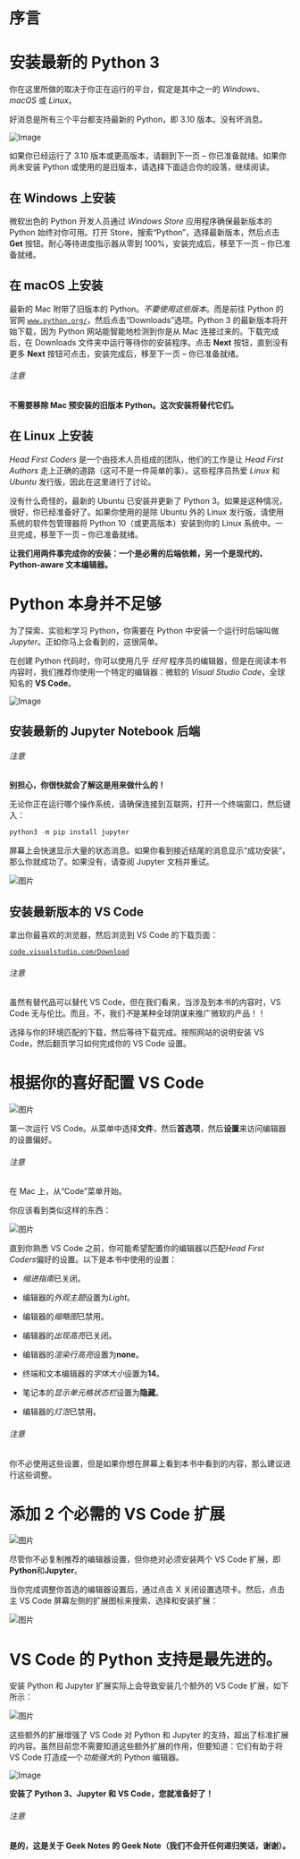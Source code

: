 # 序言

# 安装最新的 Python 3

你在这里所做的取决于你正在运行的平台，假定是其中之一的 *Windows*、*macOS* 或 *Linux*。

好消息是所有三个平台都支持最新的 Python，即 3.10 版本。没有坏消息。

![Image](img/f00xii-01.png)

如果你已经运行了 3.10 版本或更高版本，请翻到下一页 – 你已准备就绪。如果你尚未安装 Python 或使用的是旧版本，请选择下面适合你的段落，继续阅读。

## 在 Windows 上安装

微软出色的 Python 开发人员通过 *Windows Store* 应用程序确保最新版本的 Python 始终对你可用。打开 Store，搜索“Python”，选择最新版本，然后点击 **Get** 按钮。耐心等待进度指示器从零到 100%，安装完成后，移至下一页 – 你已准备就绪。

## 在 macOS 上安装

最新的 Mac 附带了旧版本的 Python。*不要使用这些版本*。而是前往 Python 的官网 [`www.python.org/`](https://www.python.org/)，然后点击“Downloads”选项。Python 3 的最新版本将开始下载，因为 Python 网站能智能地检测到你是从 Mac 连接过来的。下载完成后，在 Downloads 文件夹中运行等待你的安装程序。点击 **Next** 按钮，直到没有更多 **Next** 按钮可点击，安装完成后，移至下一页 – 你已准备就绪。

###### 注意

**不需要移除 Mac 预安装的旧版本 Python。这次安装将替代它们。**

## 在 Linux 上安装

*Head First Coders* 是一个由技术人员组成的团队，他们的工作是让 *Head First Authors* 走上正确的道路（这可不是一件简单的事）。这些程序员热爱 *Linux* 和 *Ubuntu* 发行版，因此在这里进行了讨论。

没有什么奇怪的，最新的 Ubuntu 已安装并更新了 Python 3。如果是这种情况，很好，你已经准备好了。如果你使用的是除 Ubuntu 外的 Linux 发行版，请使用系统的软件包管理器将 Python 10（或更高版本）安装到你的 Linux 系统中。一旦完成，移至下一页 – 你已准备就绪。

**让我们用两件事完成你的安装：一个是必需的后端依赖，另一个是现代的、Python-aware 文本编辑器。**

# Python 本身并不足够

为了探索、实验和学习 Python，你需要在 Python 中安装一个运行时后端叫做 *Jupyter*。正如你马上会看到的，这很简单。

在创建 Python 代码时，你可以使用几乎 *任何* 程序员的编辑器，但是在阅读本书内容时，我们推荐你使用一个特定的编辑器：微软的 *Visual Studio Code*，全球知名的 **VS Code**。

![Image](img/f00xiii-01.png)

## 安装最新的 Jupyter Notebook 后端

###### 注意

**别担心，你很快就会了解这是用来做什么的！**

无论你正在运行哪个操作系统，请确保连接到互联网，打开一个终端窗口，然后键入：

```py
python3 -m pip install jupyter
```

屏幕上会快速显示大量的状态消息。如果你看到接近结尾的消息显示“成功安装”，那么你就成功了。如果没有，请查阅 Jupyter 文档并重试。

![图片](img/f00xiii-02.png)

## 安装最新版本的 VS Code

拿出你最喜欢的浏览器，然后浏览到 VS Code 的下载页面：

[`code.visualstudio.com/Download`](https://code.visualstudio.com/Download)

###### 注意

虽然有替代品可以替代 VS Code，但在我们看来，当涉及到本书的内容时，VS Code 无与伦比。而且，不，我们*不*是某种全球阴谋来推广微软的产品！！

选择与你的环境匹配的下载，然后等待下载完成。按照网站的说明安装 VS Code，然后翻页学习如何完成你的 VS Code 设置。

# 根据你的喜好配置 VS Code

![图片](img/f00xiv-01.png)

第一次运行 VS Code。从菜单中选择**文件**，然后**首选项**，然后**设置**来访问编辑器的设置偏好。

###### 注意

在 Mac 上，从“Code”菜单开始。

你应该看到类似这样的东西：

![图片](img/f00xiv-02.png)

直到你熟悉 VS Code 之前，你可能希望配置你的编辑器以匹配*Head First Coders*偏好的设置。以下是本书中使用的设置：

+   *缩进指南*已关闭。

+   编辑器的*外观主题*设置为*Light*。

+   编辑器的*缩略图*已禁用。

+   编辑器的*出现高亮*已关闭。

+   编辑器的*渲染行高亮*设置为**none**。

+   终端和文本编辑器的*字体大小*设置为**14**。

+   笔记本的*显示单元格状态栏*设置为**隐藏**。

+   编辑器的*灯泡*已禁用。

###### 注意

你不必使用这些设置，但是如果你想在屏幕上看到本书中看到的内容，那么建议进行这些调整。

# 添加 2 个必需的 VS Code 扩展

![图片](img/f00xv-01.png)

尽管你不必复制推荐的编辑器设置，但你绝对必须安装两个 VS Code 扩展，即**Python**和**Jupyter**。

当你完成调整你首选的编辑器设置后，通过点击 X 关闭设置选项卡。然后，点击主 VS Code 屏幕左侧的扩展图标来搜索、选择和安装扩展：

![图片](img/f00xv-02.png)

# VS Code 的 Python 支持是最先进的。

安装 Python 和 Jupyter 扩展实际上会导致安装几个额外的 VS Code 扩展，如下所示：

![图片](img/f00xvi-01.png)

这些额外的扩展增强了 VS Code 对 Python 和 Jupyter 的支持，超出了标准扩展的内容。虽然目前您不需要知道这些额外扩展的作用，但要知道：它们有助于将 VS Code 打造成一个*功能强大*的 Python 编辑器。

![Image](img/f00xvi-02.png)

**安装了 Python 3、Jupyter 和 VS Code，您就准备好了！**

###### 注意

**是的，这是关于 Geek Notes 的 Geek Note（我们不会开任何递归笑话，谢谢）。**
